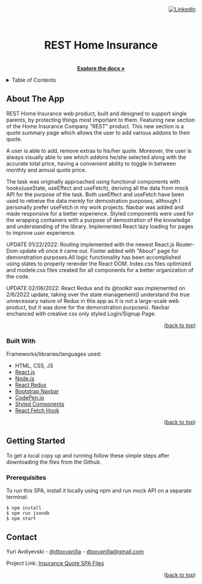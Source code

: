 <div id="top"></div>
<div align="right">

[![LinkedIn][linkedin-shield]][linkedin-url]

</div>
<!-- PROJECT NAME -->
<br />
<div align="center">

  <h1 align="center">REST Home Insurance</h1>

  <p align="center">
    <br />
    <a href="https://github.com/dtoxvanilla1991/homeInsuranceQuote-SPA"><strong>Explore the docs »</strong></a>
    <!-- <br />
    <br />
    <a href="">View Demo</a>
    ·
    <a href="">Report Bug</a>
    ·
    <a href="">Request Feature</a>
  </p> -->
</div>

<!-- TABLE OF CONTENTS -->
<details>
  <summary>Table of Contents</summary>
  <ol>
    <li>
      <a href="#about-the-project">About The Project</a>
      <ul>
        <li><a href="#built-with">Built With</a></li>
      </ul>
    </li>
    <li>
      <a href="#getting-started">Getting Started</a>
      <ul>
        <li><a href="#prerequisites">Prerequisites</a></li>
      </ul>
    </li>
    <li><a href="#contact">Contact</a></li>
  </ol>
</details>

<!-- ABOUT THE PROJECT -->

## About The App

REST Home Insurance web product, built and designed to support single parents, by protecting things most important to them. Featuring new section of the Home Insurance Company "REST" product. This new section is a quote summary page which allows the user to add various addons to their quote.

A user is able to add, remove extras to his/her quote. Moreover, the user is always visually able to see which addons he/she selected along with the accurate total price, having a convenient ability to toggle in between monthly and annual quote price.

The task was originally approached using functional components with hooks(useState, useEffect and useFetch), deriving all the data from mock API for the purpose of the task. Both useEffect and useFetch have been used to retreive the data merely for demostration purposes, although I personally prefer useFetch in my work projects. Navbar was added and made responsive for a better experience. Styled components were used for the wrapping containers with a purpose of demostration of the knowledge and understanding of the library. Implemented React lazy loading for pages to improve user experience.

UPDATE 01/22/2022: Routing implemented with the newest React.js Router-Dom update v6 once it came out. Footer added with "About" page for demonstration purposes.All logic functionality has been accomplished using states to properly rerender the React DOM. Index.css files optimized and modele.css files created for all components for a better organization of the code.

UPDATE 02/06/2022: React Redux and its @toolkit was implemented on 2/6/2022 update, taking over the state management(I understand the true unnecessary nature of Redux in this app as it is not a large-scale web product, but it was done for the demonstration purposes). Navbar enchanced with creative css only styled Login/Signup Page.


<p align="right">(<a href="#top">back to top</a>)</p>

### Built With

Frameworks/libraries/languages used:

- HTML, CSS, JS
- [React.js](https://reactjs.org/)
- [Node.js](https://nodejs.org/en/)
- [React Redux](https://react-redux.js.org/)
- [Bootstrap Navbar](https://getbootstrap.com/docs/4.0/components/navbar/)
- [CodePen.io](https://codepen.io/DToxVanilla)
- [Styled Components](https://styled-components.com/docs/basics)
- [React Fetch Hook](https://www.npmjs.com/package/react-fetch-hook)


<p align="right">(<a href="#top">back to top</a>)</p>

<!-- GETTING STARTED -->

## Getting Started

To get a local copy up and running follow these simple steps after downloading the files from the Github.

### Prerequisites

To run this SPA, install it locally using npm and run mock API on a separate terminal:

```
$ npm install
$ npm run jsondb
$ npm start
```

<!-- CONTACT -->

## Contact

Yuri Avdiyevski - [@dtoxvanilla](https://twitter.com/dtoxvanilla) - dtoxvanilla@gmail.com

Project Link: [Insurance Quote SPA Files](https://github.com/dtoxvanilla1991/homeInsuranceQuote-SPA)

<!-- Deployed Project Link: [Live Cube Project](https://cube-project.herokuapp.com/) -->

<!-- **NOTE**: Live project is in the FREE Heroku tier so please allow a few second for the site to load as Heroku puts them to hybernate since they are not used too often. -->

<p align="right">(<a href="#top">back to top</a>)</p>

[linkedin-shield]: https://img.shields.io/badge/-LinkedIn-black.svg?style=for-the-badge&logo=linkedin&colorB=555
[linkedin-url]: https://linkedin.com/in/yuri-avdijevski
